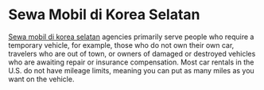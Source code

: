 # Sewa Mobil di Korea Selatan
[Sewa mobil di korea selatan](https://www.car-rental-korea.com/index_bhs.html) agencies primarily serve people who require a temporary vehicle, for example, those who do not own their own car, travelers who are out of town, or owners of damaged or destroyed vehicles who are awaiting repair or insurance compensation. Most car rentals in the U.S. do not have mileage limits, meaning you can put as many miles as you want on the vehicle.
